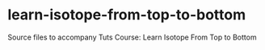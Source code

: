 # learn-isotope-from-top-to-bottom
Source files to accompany Tuts Course: Learn Isotope From Top to Bottom
